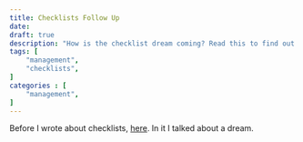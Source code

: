```yaml
---
title: Checklists Follow Up
date: 
draft: true
description: "How is the checklist dream coming? Read this to find out more."
tags: [
    "management",
    "checklists",
]
categories : [
    "management",
]
---
```


Before I wrote about checklists, [here](https://charltonaustin.com/2019/09/09/using-checklist-in-software-development.md).
In it I talked about a dream.


